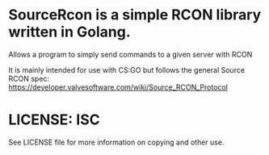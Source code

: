 # SourceRcon is a simple RCON library written in Golang.

Allows a program to simply send commands to a given server with RCON

It is mainly intended for use with CS:GO but follows the general Source RCON spec:
https://developer.valvesoftware.com/wiki/Source_RCON_Protocol

# LICENSE: ISC
See LICENSE file for more information on copying and other use.
